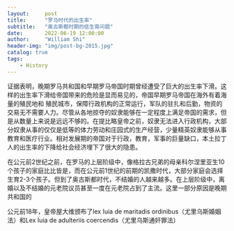 ```yaml
---
layout:     post
title:      "罗马时代的出生率"
subtitle:   "奥古斯都时期的低生育问题"
date:       2022-06-19 12:00:00
author:     "William Shi"
header-img: "img/post-bg-2015.jpg"
catalog: true
tags:
    - History
---
```

证据表明，晚期罗马共和国和早期罗马帝国时期曾经遭受了巨大的出生率下滑。这样的出生率下滑给帝国带来的危险是显而易见的，帝国早期罗马帝国在海外有着海量的殖民地和
殖民城市，保障行政机构的正常运行，军队的驻扎和后勤，物资的交易无不需要人力。尽管从各地掠夺的奴隶能够在一定程度上满足帝国的需求，但是从数量上来说是远远不够的。在提比略皇帝之前，奴隶无法进入行政机构，大部分奴隶从事的仅仅是低等的体力劳动和庄园式的生产经营，少量精英奴隶能够从事教育和医疗行业。相对发展期的帝国对于行政，教育，军事的巨量缺口，本土拉丁人的出生率的下降给社会经济埋下了很大的隐患。

在公元前2世纪之前，在罗马的上层阶级中，像格拉古兄弟的母亲科尔涅里亚生10个孩子的家庭比比皆是，而在公元前1世纪的前期的凯撒时代，大部分家庭会选择生育2-3个孩子。但到了奥古斯都时代，不结婚的人越来越多。在上层阶级中，离婚以及不结婚的元老院议员甚至一度在元老院占到了主流。这里一部分原因是晚期共和国的

公元前18年，皇帝屋大维颁布了lex Iuia de maritadis ordinibus（尤里乌斯婚姻法）和Lex Iuia de adulteriis coercendis（尤里乌斯通奸罪法）
